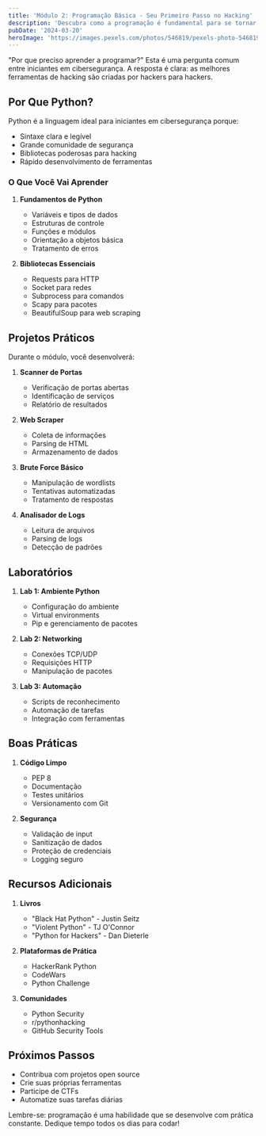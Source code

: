 ```yaml
---
title: 'Módulo 2: Programação Básica - Seu Primeiro Passo no Hacking'
description: 'Descubra como a programação é fundamental para se tornar um hacker ético e por que Python é a linguagem perfeita para começar'
pubDate: '2024-03-20'
heroImage: 'https://images.pexels.com/photos/546819/pexels-photo-546819.jpeg'
---
```


"Por que preciso aprender a programar?" Esta é uma pergunta comum entre iniciantes em cibersegurança. A resposta é clara: as melhores ferramentas de hacking são criadas por hackers para hackers.

## Por Que Python?

Python é a linguagem ideal para iniciantes em cibersegurança porque:
- Sintaxe clara e legível
- Grande comunidade de segurança
- Bibliotecas poderosas para hacking
- Rápido desenvolvimento de ferramentas

### O Que Você Vai Aprender

1. **Fundamentos de Python**
   - Variáveis e tipos de dados
   - Estruturas de controle
   - Funções e módulos
   - Orientação a objetos básica
   - Tratamento de erros

2. **Bibliotecas Essenciais**
   - Requests para HTTP
   - Socket para redes
   - Subprocess para comandos
   - Scapy para pacotes
   - BeautifulSoup para web scraping

## Projetos Práticos

Durante o módulo, você desenvolverá:

1. **Scanner de Portas**
   - Verificação de portas abertas
   - Identificação de serviços
   - Relatório de resultados

2. **Web Scraper**
   - Coleta de informações
   - Parsing de HTML
   - Armazenamento de dados

3. **Brute Force Básico**
   - Manipulação de wordlists
   - Tentativas automatizadas
   - Tratamento de respostas

4. **Analisador de Logs**
   - Leitura de arquivos
   - Parsing de logs
   - Detecção de padrões

## Laboratórios

1. **Lab 1: Ambiente Python**
   - Configuração do ambiente
   - Virtual environments
   - Pip e gerenciamento de pacotes

2. **Lab 2: Networking**
   - Conexões TCP/UDP
   - Requisições HTTP
   - Manipulação de pacotes

3. **Lab 3: Automação**
   - Scripts de reconhecimento
   - Automação de tarefas
   - Integração com ferramentas

## Boas Práticas

1. **Código Limpo**
   - PEP 8
   - Documentação
   - Testes unitários
   - Versionamento com Git

2. **Segurança**
   - Validação de input
   - Sanitização de dados
   - Proteção de credenciais
   - Logging seguro

## Recursos Adicionais

1. **Livros**
   - "Black Hat Python" - Justin Seitz
   - "Violent Python" - TJ O'Connor
   - "Python for Hackers" - Dan Dieterle

2. **Plataformas de Prática**
   - HackerRank Python
   - CodeWars
   - Python Challenge

3. **Comunidades**
   - Python Security
   - r/pythonhacking
   - GitHub Security Tools

## Próximos Passos

- Contribua com projetos open source
- Crie suas próprias ferramentas
- Participe de CTFs
- Automatize suas tarefas diárias

Lembre-se: programação é uma habilidade que se desenvolve com prática constante. Dedique tempo todos os dias para codar!